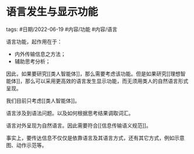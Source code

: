 语言发生与显示功能
====


tags: #日期/2022-06-19 #内容/功能 #内容/语言 




语言功能，起作用在于：
- 内外传输信息之方法；
- 辅助思考分析；

因此，如果要研究[[类人智能体]]，那么需要考虑该功能。但是如果研究[[理想智能体]]，那么可以采用更高效的语言发生显示功能，而无须用类人的自然语言形式呈现。

我们目前只考虑[[类人智能体]]。

语言涉及到语法问题。以及如何根据思考结果调取词汇。

语言对外呈现为自然语言。因此需要符合[[信息传输语义规范]]。

事实上，要传达信息不仅仅是依靠语言及其语言方式，还有其它方式，例如示意图、动作示范等。





